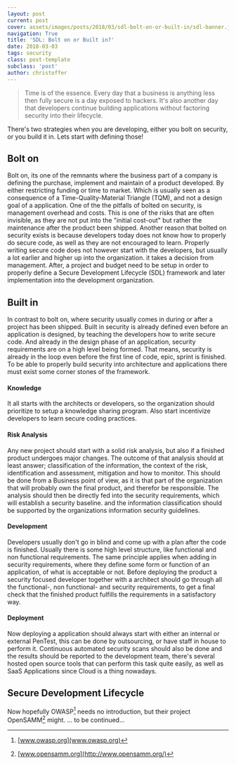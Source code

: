 ```yaml
---
layout: post
current: post
cover: assets/images/posts/2018/03/sdl-bolt-on-or-built-in/sdl-banner.jpg
navigation: True
title: 'SDL: Bolt on or Built in?'
date: 2018-03-03
tags: security
class: post-template
subclass: 'post'
author: christoffer
---
```

> Time is of the essence. Every day that a business is anything less then fully secure is a day exposed to hackers. It's also another day that developers continue building applications without factoring security into their lifecycle.
 
There's two strategies when you are developing, either you bolt on security, or you build it in. Lets start with defining those!

## Bolt on
Bolt on, its one of the remnants where the business part of a company is defining the purchase, implement and maintain of a product developed. By either restricting funding or time to market. Which is usually seen as a consequence of a Time-Quality-Material Triangle (TQM), and not a design goal of a application.
One of the the pitfalls of bolted on security, is management overhead and costs. This is one of the risks that are often invisible, as they are not put into the "initial cost-out" but rather the maintenance after the product been shipped.
Another reason that bolted on security exists is because developers today does not know how to properly do secure code, as well as they are not encouraged to learn.
Properly writing secure code does not however start with the developers, but usually a lot earlier and higher up into the organization. it takes a decision from management. After, a project and budget need to be setup in order to properly define a Secure Development Lifecycle (SDL) framework and later implementation into the development organization.

## Built in
In contrast to bolt on, where security usually comes in during or after a project has been shipped. Built in security is already defined even before an application is designed, by teaching the developers how to write secure code.
And already in the design phase of an application, security requirements are on a high level being formed. That means, security is already in the loop even before the first line of code, epic, sprint is finished.
To be able to properly build security into architecture and applications there must exist some corner stones of the framework.

#### Knowledge
It all starts with the architects or developers, so the organization should prioritize to setup a knowledge sharing program. Also start incentivize developers to learn secure coding practices.

#### Risk Analysis
Any new project should start with a solid risk analysis, but also if a finished product undergoes major changes. The outcome of that analysis should at least answer; classification of the information, the context of the risk, identification and assessment, mitigation and how to monitor. This should be done from a Business point of view, as it is that part of the organization that will probably own the final product, and therefor be responsible. The analysis should then be directly fed into the security requirements, which will establish a security baseline. and the information classification should be supported by the organizations information security guidelines.

#### Development
Developers usually don't go in blind and come up with a plan after the code is finished. Usually there is some high level structure, like functional and non functional requirements. The same principle applies when adding in security requirements, where they define some form or function of an application, of what is acceptable or not. Before deploying the product a security focused developer together with a architect should go through all the functional-, non functional- and security requirements, to get a final check that the finished product fulfills the requirements in a satisfactory way.

#### Deployment
Now deploying a application should always start with either an internal or external PenTest, this can be done by outsourcing, or have staff in house to perform it. Continuous automated security scans should also be done and the results should be reported to the development team, there's several hosted open source tools that can perform this task quite easily, as well as SaaS Applications since Cloud is a thing nowadays.

## Secure Development Lifecycle
Now hopefully OWASP[^1] needs no introduction, but their project OpenSAMM[^2] might.
... to be continued...

[^1]: [www.owasp.org](www.owasp.org)
[^2]: [www.opensamm.org](http://www.opensamm.org/)
